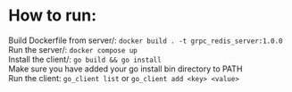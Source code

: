 # How to run:
Build Dockerfile from server/: ```docker build . -t grpc_redis_server:1.0.0```
<br/>
Run the server/: ```docker compose up```
<br/>
Install the client/: ```go build && go install```
<br/>
Make sure you have added your go install bin directory to PATH
<br/>
Run the client: ```go_client list``` or ```go_client add <key> <value>```